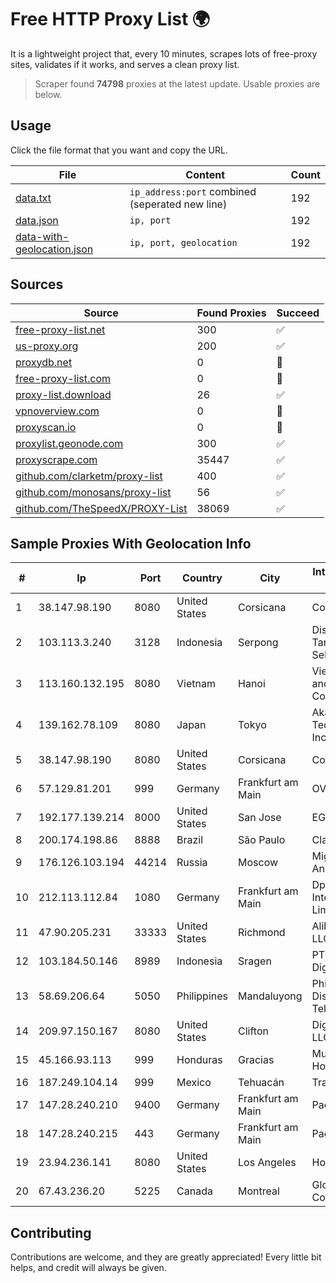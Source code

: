 
# Free HTTP Proxy List 🌍

It is a lightweight project that, every 10 minutes, scrapes lots of free-proxy sites, validates if it works, and serves a clean proxy list.


> Scraper found **74798** proxies at the latest update. Usable proxies are below.

## Usage

Click the file format that you want and copy the URL.


|File|Content|Count|
|----|-------|-----|
|[data.txt](https://raw.githubusercontent.com/themiralay/Proxy-List-World/master/data.txt)|`ip_address:port` combined (seperated new line)|192|
|[data.json](https://raw.githubusercontent.com/themiralay/Proxy-List-World/master/data.json)|`ip, port`|192|
|[data-with-geolocation.json](https://raw.githubusercontent.com/themiralay/Proxy-List-World/master/data-with-geolocation.json)|`ip, port, geolocation`|192|

## Sources

|Source|Found Proxies|Succeed|
|------|-------------|-------|
|[free-proxy-list.net](https://free-proxy-list.net)|300|✅|
|[us-proxy.org](https://www.us-proxy.org)|200|✅|
|[proxydb.net](http://proxydb.net)|0|🚫|
|[free-proxy-list.com](https://free-proxy-list.com/?page=&port=&type%5B%5D=http&type%5B%5D=https&up_time=0&search=Search)|0|🚫|
|[proxy-list.download](https://www.proxy-list.download/HTTP)|26|✅|
|[vpnoverview.com](https://vpnoverview.com/privacy/anonymous-browsing/free-proxy-servers)|0|🚫|
|[proxyscan.io](https://www.proxyscan.io)|0|🚫|
|[proxylist.geonode.com](https://proxylist.geonode.com/api/proxy-list?limit=300&page=1&sort_by=lastChecked&sort_type=desc&protocols=http,https)|300|✅|
|[proxyscrape.com](https://api.proxyscrape.com/v2/?request=displayproxies&protocol=http&timeout=10000&country=all&ssl=all&anonymity=all)|35447|✅|
|[github.com/clarketm/proxy-list](https://raw.githubusercontent.com/clarketm/proxy-list/master/proxy-list-raw.txt)|400|✅|
|[github.com/monosans/proxy-list](https://raw.githubusercontent.com/monosans/proxy-list/main/proxies/http.txt)|56|✅|
|[github.com/TheSpeedX/PROXY-List](https://raw.githubusercontent.com/TheSpeedX/PROXY-List/master/http.txt)|38069|✅|


## Sample Proxies With Geolocation Info

|#|Ip|Port|Country|City|Internet Service Provider|
|-|--|----|-------|----|-------------------------|
|1|38.147.98.190|8080|United States|Corsicana|Corsicana ISD|
|2|103.113.3.240|3128|Indonesia|Serpong|Diskominfo Tangerang Selatan|
|3|113.160.132.195|8080|Vietnam|Hanoi|VietNam Post and Telecom Corporation|
|4|139.162.78.109|8080|Japan|Tokyo|Akamai Technologies, Inc.|
|5|38.147.98.190|8080|United States|Corsicana|Corsicana ISD|
|6|57.129.81.201|999|Germany|Frankfurt am Main|OVH SAS|
|7|192.177.139.214|8000|United States|San Jose|EGIHosting|
|8|200.174.198.86|8888|Brazil|São Paulo|Claro S.A|
|9|176.126.103.194|44214|Russia|Moscow|Miglovets Egor Andreevich|
|10|212.113.112.84|1080|Germany|Frankfurt am Main|DpkgSoft International Limited|
|11|47.90.205.231|33333|United States|Richmond|Alibaba.com LLC|
|12|103.184.50.146|8989|Indonesia|Sragen|PT Aktech Digital Solutions|
|13|58.69.206.64|5050|Philippines|Mandaluyong|Philippine Long Distance Telephone Co.|
|14|209.97.150.167|8080|United States|Clifton|DigitalOcean, LLC|
|15|45.166.93.113|999|Honduras|Gracias|Multicable De Honduras|
|16|187.249.104.14|999|Mexico|Tehuacán|Transtelco Inc|
|17|147.28.240.210|9400|Germany|Frankfurt am Main|Packet Host, Inc.|
|18|147.28.240.215|443|Germany|Frankfurt am Main|Packet Host, Inc.|
|19|23.94.236.141|8080|United States|Los Angeles|HostPapa|
|20|67.43.236.20|5225|Canada|Montreal|GloboTech Communications|



## Contributing

Contributions are welcome, and they are greatly appreciated! Every
little bit helps, and credit will always be given.

